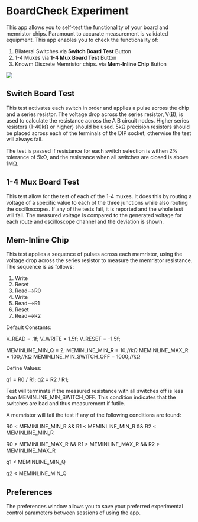 # BoardCheck Experiment

This app allows you to self-test the functionality of your board and memristor chips. Paramount to accurate measurement is validated equipment. This app enables you to check the functionality of:

1. Bilateral Switches via **Switch Board Test** Button 
2. 1-4 Muxes  via **1-4 Mux Board Test** Button 
3. Knowm Discrete Memristor chips. via **Mem-Inline Chip** Button 

![](file://help/BoardCheck.png)

## Switch Board Test

This test activates each switch in order and applies a pulse across the chip and a series resistor. The voltage drop across the series resistor, V(B), is used to calculate the resistance across the A B circuit nodes. Higher series resistors (1-40kΩ or higher) should be used. 5kΩ precision resistors should be placed across each of the terminals of the DIP socket, otherwise the test will always fail.

The test is passed if resistance for each switch selection is withen 2% tolerance of 5kΩ, and the resistance when all switches are closed is above 1MΩ.

## 1-4 Mux Board Test

This test allow for the test of each of the 1-4 muxes. It does this by routing a voltage of a specific value to each of the three junctions while also routing the oscilloscopes. If any of the tests fail, it is reported and the whole test will fail. The measured voltage is compared to the generated voltage for each route and oscilloscope channel and the deviation is shown.

## Mem-Inline Chip

This test applies a sequence of pulses across each memristor, using the voltage drop across the series resistor to measure the memristor resistance. The sequence is as follows:

1. Write
2. Reset 
3. Read-->R0
4. Write
5. Read-->R1
6. Reset
7. Read-->R2

Default Constants:

V_READ = .1f;
V_WRITE = 1.5f;
V_RESET = -1.5f;

MEMINLINE_MIN_Q = 2;
MEMINLINE_MIN_R = 10;//kΩ
MEMINLINE_MAX_R = 100;//kΩ
MEMINLINE_MIN_SWITCH_OFF = 1000;//kΩ

Define Values: 

q1 = R0 / R1;
q2 = R2 / R1;

Test will terminate if the measured resistance with all switches off is less than MEMINLINE_MIN_SWITCH_OFF. This condition indicates that the switches are bad and thus measurement if futile. 

A memristor will fail the test if any of the following conditions are found:

R0 < MEMINLINE_MIN_R && R1 < MEMINLINE_MIN_R && R2 < MEMINLINE_MIN_R
                  
R0 > MEMINLINE_MAX_R && R1 > MEMINLINE_MAX_R && R2 > MEMINLINE_MAX_R        
          
q1 < MEMINLINE_MIN_Q
          
q2 < MEMINLINE_MIN_Q


## Preferences

The preferences window allows you to save your preferred experimental control parameters between sessions of using the app.
